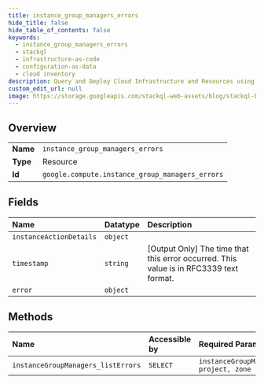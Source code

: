 ```yaml
---
title: instance_group_managers_errors
hide_title: false
hide_table_of_contents: false
keywords:
  - instance_group_managers_errors
  - stackql
  - infrastructure-as-code
  - configuration-as-data
  - cloud inventory
description: Query and Deploy Cloud Infrastructure and Resources using SQL
custom_edit_url: null
image: https://storage.googleapis.com/stackql-web-assets/blog/stackql-blog-post-featured-image.png
---
```

  
    

## Overview
<table><tbody>
<tr><td><b>Name</b></td><td><code>instance_group_managers_errors</code></td></tr>
<tr><td><b>Type</b></td><td>Resource</td></tr>
<tr><td><b>Id</b></td><td><code>google.compute.instance_group_managers_errors</code></td></tr>
</tbody></table>

## Fields
| Name | Datatype | Description |
|:-----|:---------|:------------|
| `instanceActionDetails` | `object` |  |
| `timestamp` | `string` | [Output Only] The time that this error occurred. This value is in RFC3339 text format. |
| `error` | `object` |  |
## Methods
| Name | Accessible by | Required Params |
|:-----|:--------------|:----------------|
| `instanceGroupManagers_listErrors` | `SELECT` | `instanceGroupManager, project, zone` |
